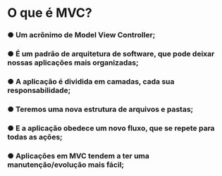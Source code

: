 # O que é MVC?
### ● Um acrônimo de Model View Controller;
### ● É um padrão de arquitetura de software, que pode deixar nossas aplicações mais organizadas;
### ● A aplicação é dividida em camadas, cada sua responsabilidade;
### ● Teremos uma nova estrutura de arquivos e pastas;
### ● E a aplicação obedece um novo fluxo, que se repete para todas as ações;
### ● Aplicações em MVC tendem a ter uma manutenção/evolução mais fácil;